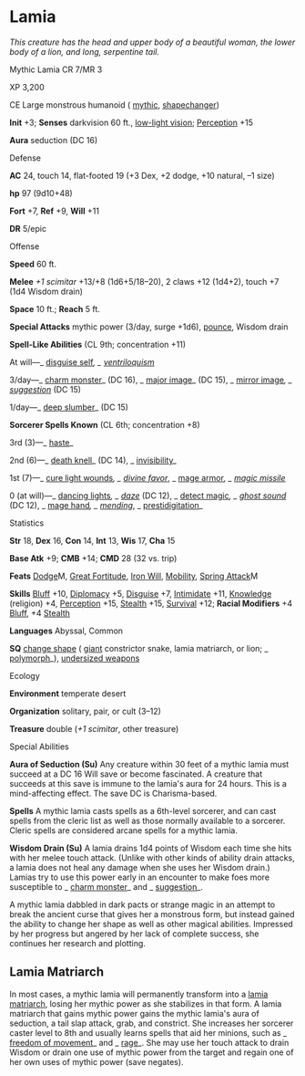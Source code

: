 # Lamia

_This creature has the head and upper body of a beautiful woman, the lower body of a lion, and long, serpentine tail._

Mythic Lamia CR 7/MR 3

XP 3,200

CE Large monstrous humanoid ( [mythic](/pathfinderRPG/prd/mythicAdventures/mythicMonsters.html#_mythic-subtype), [shapechanger](/pathfinderRPG/prd/monsters/creatureTypes.html#_shapechanger-subtype))

**Init** +3; **Senses** darkvision 60 ft., [low-light vision](/pathfinderRPG/prd/monsters/universalMonsterRules.html#_low-light-vision); [Perception](/pathfinderRPG/prd/skills/perception.html#_perception) +15

**Aura** seduction (DC 16)

Defense

**AC** 24, touch 14, flat-footed 19 (+3 Dex, +2 dodge, +10 natural, –1 size)

**hp** 97 (9d10+48)

**Fort** +7, **Ref** +9, **Will** +11

**DR** 5/epic

Offense

**Speed** 60 ft.

**Melee** _+1 scimitar_ +13/+8 (1d6+5/18–20), 2 claws +12 (1d4+2), touch +7 (1d4 Wisdom drain)

**Space** 10 ft.; **Reach** 5 ft.

**Special Attacks** mythic power (3/day, surge +1d6), [pounce](/pathfinderRPG/prd/monsters/universalMonsterRules.html#_pounce), Wisdom drain

**Spell-Like Abilities** (CL 9th; concentration +11)

At will—_ [disguise self](/pathfinderRPG/prd/spells/disguiseSelf.html#_disguise-self)_, _ [ventriloquism](/pathfinderRPG/prd/spells/ventriloquism.html#_ventriloquism)_

3/day—_ [charm monster](/pathfinderRPG/prd/spells/charmMonster.html#_charm-monster)_ (DC 16), _ [major image](/pathfinderRPG/prd/spells/majorImage.html#_major-image)_ (DC 15), _ [mirror image](/pathfinderRPG/prd/spells/mirrorImage.html#_mirror-image)_, _ [suggestion](/pathfinderRPG/prd/spells/suggestion.html#_suggestion)_ (DC 15)

1/day—_ [deep slumber](/pathfinderRPG/prd/spells/deepSlumber.html#_deep-slumber)_ (DC 15)

**Sorcerer Spells Known** (CL 6th; concentration +8)

3rd (3)—_ [haste](/pathfinderRPG/prd/spells/haste.html#_haste)_

2nd (6)—_ [death knell](/pathfinderRPG/prd/spells/deathKnell.html#_death-knell)_ (DC 14), _ [invisibility](/pathfinderRPG/prd/spells/invisibility.html#_invisibility)_

1st (7)—_ [cure light wounds](/pathfinderRPG/prd/spells/cureLightWounds.html#_cure-light-wounds)_, _ [divine favor](/pathfinderRPG/prd/spells/divineFavor.html#_divine-favor)_, _ [mage armor](/pathfinderRPG/prd/spells/mageArmor.html#_mage-armor)_, _ [magic missile](/pathfinderRPG/prd/spells/magicMissile.html#_magic-missile)_

0 (at will)—_ [dancing lights](/pathfinderRPG/prd/spells/dancingLights.html#_dancing-lights)_, _ [daze](/pathfinderRPG/prd/spells/daze.html#_daze)_ (DC 12), _ [detect magic](/pathfinderRPG/prd/spells/detectMagic.html#_detect-magic)_, _ [ghost sound](/pathfinderRPG/prd/spells/ghostSound.html#_ghost-sound)_ (DC 12), _ [mage hand](/pathfinderRPG/prd/spells/mageHand.html#_mage-hand)_, _ [mending](/pathfinderRPG/prd/spells/mending.html#_mending)_, _ [prestidigitation](/pathfinderRPG/prd/spells/prestidigitation.html#_prestidigitation)_

Statistics

**Str** 18, **Dex** 16, **Con** 14, **Int** 13, **Wis** 17, **Cha** 15

**Base Atk** +9; **CMB** +14; **CMD** 28 (32 vs. trip)

**Feats** [Dodge](/pathfinderRPG/prd/mythicAdventures/mythicFeats.html#_dodge-mythic)M, [Great Fortitude](/pathfinderRPG/prd/feats.html#_great-fortitude), [Iron Will](/pathfinderRPG/prd/feats.html#_iron-will), [Mobility](/pathfinderRPG/prd/feats.html#_mobility), [Spring Attack](/pathfinderRPG/prd/feats.html#_spring-attack)M

**Skills** [Bluff](/pathfinderRPG/prd/skills/bluff.html#_bluff) +10, [Diplomacy](/pathfinderRPG/prd/skills/diplomacy.html#_diplomacy) +5, [Disguise](/pathfinderRPG/prd/skills/disguise.html#_disguise) +7, [Intimidate](/pathfinderRPG/prd/skills/intimidate.html#_intimidate) +11, [Knowledge](/pathfinderRPG/prd/skills/knowledge.html#_knowledge) (religion) +4, [Perception](/pathfinderRPG/prd/skills/perception.html#_perception) +15, [Stealth](/pathfinderRPG/prd/skills/stealth.html#_stealth) +15, [Survival](/pathfinderRPG/prd/skills/survival.html#_survival) +12; **Racial Modifiers** +4 [Bluff](/pathfinderRPG/prd/skills/bluff.html#_bluff), +4 [Stealth](/pathfinderRPG/prd/skills/stealth.html#_stealth)

**Languages** Abyssal, Common

**SQ** [change shape](/pathfinderRPG/prd/monsters/universalMonsterRules.html#_change-shape) ( [giant](/pathfinderRPG/prd/monsters/creatureTypes.html#_giant-subtype) constrictor snake, lamia matriarch, or lion; _ [polymorph](/pathfinderRPG/prd/spells/polymorph.html#_polymorph)_), [undersized weapons](/pathfinderRPG/prd/monsters/universalMonsterRules.html#_undersized-weapons)

Ecology

**Environment** temperate desert

**Organization** solitary, pair, or cult (3–12)

**Treasure** double (_+1 scimitar_, other treasure)

Special Abilities

**Aura of Seduction (Su)** Any creature within 30 feet of a mythic lamia must succeed at a DC 16 Will save or become fascinated. A creature that succeeds at this save is immune to the lamia's aura for 24 hours. This is a mind-affecting effect. The save DC is Charisma-based.

**Spells** A mythic lamia casts spells as a 6th-level sorcerer, and can cast spells from the cleric list as well as those normally available to a sorcerer. Cleric spells are considered arcane spells for a mythic lamia.

**Wisdom Drain (Su)** A lamia drains 1d4 points of Wisdom each time she hits with her melee touch attack. (Unlike with other kinds of ability drain attacks, a lamia does not heal any damage when she uses her Wisdom drain.) Lamias try to use this power early in an encounter to make foes more susceptible to _ [charm monster](/pathfinderRPG/prd/spells/charmMonster.html#_charm-monster)_ and _ [suggestion](/pathfinderRPG/prd/spells/suggestion.html#_suggestion)_.

A mythic lamia dabbled in dark pacts or strange magic in an attempt to break the ancient curse that gives her a monstrous form, but instead gained the ability to change her shape as well as other magical abilities. Impressed by her progress but angered by her lack of complete success, she continues her research and plotting.

## Lamia Matriarch

In most cases, a mythic lamia will permanently transform into a [lamia matriarch](/pathfinderRPG/prd/additionalMonsters/lamiaMatriarch.html#_lamia-matriarch), losing her mythic power as she stabilizes in that form. A lamia matriarch that gains mythic power gains the mythic lamia's aura of seduction, a tail slap attack, grab, and constrict. She increases her sorcerer caster level to 8th and usually learns spells that aid her minions, such as _ [freedom of movement](/pathfinderRPG/prd/spells/freedomOfMovement.html#_freedom-of-movement)_ and _ [rage](/pathfinderRPG/prd/spells/rage.html#_rage)_. She may use her touch attack to drain Wisdom or drain one use of mythic power from the target and regain one of her own uses of mythic power (save negates).


